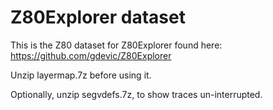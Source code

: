 # Z80Explorer dataset

This is the Z80 dataset for Z80Explorer found here: https://github.com/gdevic/Z80Explorer

Unzip layermap.7z before using it.

Optionally, unzip segvdefs.7z, to show traces un-interrupted.
